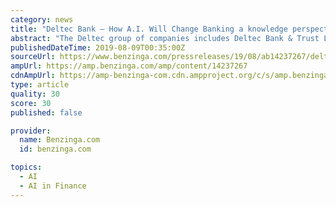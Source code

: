 ```yaml
---
category: news
title: "Deltec Bank – How A.I. Will Change Banking a knowledge perspective"
abstract: "The Deltec group of companies includes Deltec Bank & Trust Limited, Deltec Fund Services Limited, and Deltec Investment Advisers Limited, Deltec Securities Ltd. and Long Cay Captive Management. Artificial intelligence is on its way to your bank."
publishedDateTime: 2019-08-09T00:35:00Z
sourceUrl: https://www.benzinga.com/pressreleases/19/08/ab14237267/deltec-bank-how-a-i-will-change-banking-a-knowledge-perspective
ampUrl: https://amp.benzinga.com/amp/content/14237267
cdnAmpUrl: https://amp-benzinga-com.cdn.ampproject.org/c/s/amp.benzinga.com/amp/content/14237267
type: article
quality: 30
score: 30
published: false

provider:
  name: Benzinga.com
  id: benzinga.com

topics:
  - AI
  - AI in Finance
---
```

